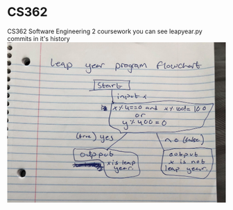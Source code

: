 # CS362
CS362 Software Engineering 2 coursework
you can see leapyear.py commits in it's history
![flowchart](https://github.com/bhaveesh09/CS362/blob/master/leapyearFC.jpg)

